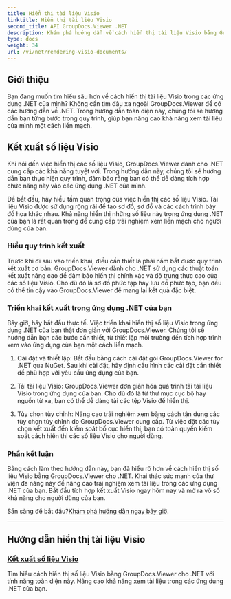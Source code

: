 ```yaml
---
title: Hiển thị tài liệu Visio
linktitle: Hiển thị tài liệu Visio
second_title: API GroupDocs.Viewer .NET
description: Khám phá hướng dẫn về cách hiển thị tài liệu Visio bằng GroupDocs.Viewer cho .NET. Tìm hiểu cách nâng cao khả năng xem tài liệu trong các ứng dụng .NET của bạn một cách dễ dàng.
type: docs
weight: 34
url: /vi/net/rendering-visio-documents/
---
```

## Giới thiệu

Bạn đang muốn tìm hiểu sâu hơn về cách hiển thị tài liệu Visio trong các ứng dụng .NET của mình? Không cần tìm đâu xa ngoài GroupDocs.Viewer để có các hướng dẫn về .NET. Trong hướng dẫn toàn diện này, chúng tôi sẽ hướng dẫn bạn từng bước trong quy trình, giúp bạn nâng cao khả năng xem tài liệu của mình một cách liền mạch.

## Kết xuất số liệu Visio

Khi nói đến việc hiển thị các số liệu Visio, GroupDocs.Viewer dành cho .NET cung cấp các khả năng tuyệt vời. Trong hướng dẫn này, chúng tôi sẽ hướng dẫn bạn thực hiện quy trình, đảm bảo rằng bạn có thể dễ dàng tích hợp chức năng này vào các ứng dụng .NET của mình.

Để bắt đầu, hãy hiểu tầm quan trọng của việc hiển thị các số liệu Visio. Tài liệu Visio được sử dụng rộng rãi để tạo sơ đồ, sơ đồ và các cách trình bày đồ họa khác nhau. Khả năng hiển thị những số liệu này trong ứng dụng .NET của bạn là rất quan trọng để cung cấp trải nghiệm xem liền mạch cho người dùng của bạn.

### Hiểu quy trình kết xuất

Trước khi đi sâu vào triển khai, điều cần thiết là phải nắm bắt được quy trình kết xuất cơ bản. GroupDocs.Viewer dành cho .NET sử dụng các thuật toán kết xuất nâng cao để đảm bảo hiển thị chính xác và độ trung thực cao của các số liệu Visio. Cho dù đó là sơ đồ phức tạp hay lưu đồ phức tạp, bạn đều có thể tin cậy vào GroupDocs.Viewer để mang lại kết quả đặc biệt.

### Triển khai kết xuất trong ứng dụng .NET của bạn

Bây giờ, hãy bắt đầu thực tế. Việc triển khai hiển thị số liệu Visio trong ứng dụng .NET của bạn thật đơn giản với GroupDocs.Viewer. Chúng tôi sẽ hướng dẫn bạn các bước cần thiết, từ thiết lập môi trường đến tích hợp trình xem vào ứng dụng của bạn một cách liền mạch.

1. Cài đặt và thiết lập: Bắt đầu bằng cách cài đặt gói GroupDocs.Viewer for .NET qua NuGet. Sau khi cài đặt, hãy định cấu hình các cài đặt cần thiết để phù hợp với yêu cầu ứng dụng của bạn.

2. Tải tài liệu Visio: GroupDocs.Viewer đơn giản hóa quá trình tải tài liệu Visio trong ứng dụng của bạn. Cho dù đó là từ thư mục cục bộ hay nguồn từ xa, bạn có thể dễ dàng tải các tệp Visio để hiển thị.

3. Tùy chọn tùy chỉnh: Nâng cao trải nghiệm xem bằng cách tận dụng các tùy chọn tùy chỉnh do GroupDocs.Viewer cung cấp. Từ việc đặt các tùy chọn kết xuất đến kiểm soát bố cục hiển thị, bạn có toàn quyền kiểm soát cách hiển thị các số liệu Visio cho người dùng.

### Phần kết luận

Bằng cách làm theo hướng dẫn này, bạn đã hiểu rõ hơn về cách hiển thị số liệu Visio bằng GroupDocs.Viewer cho .NET. Khai thác sức mạnh của thư viện đa năng này để nâng cao trải nghiệm xem tài liệu trong các ứng dụng .NET của bạn. Bắt đầu tích hợp kết xuất Visio ngay hôm nay và mở ra vô số khả năng cho người dùng của bạn.

 Sẵn sàng để bắt đầu?[Khám phá hướng dẫn ngay bây giờ](./render-visio-figures/).

---

## Hướng dẫn hiển thị tài liệu Visio
### [Kết xuất số liệu Visio](./render-visio-figures/)
Tìm hiểu cách hiển thị số liệu Visio bằng GroupDocs.Viewer cho .NET với tính năng toàn diện này. Nâng cao khả năng xem tài liệu trong các ứng dụng .NET của bạn.